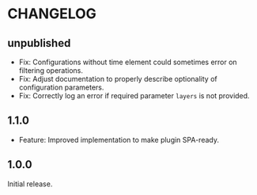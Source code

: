 # CHANGELOG

## unpublished

- Fix: Configurations without time element could sometimes error on filtering operations.
- Fix: Adjust documentation to properly describe optionality of configuration parameters.
- Fix: Correctly log an error if required parameter `layers` is not provided.

## 1.1.0

- Feature: Improved implementation to make plugin SPA-ready.

## 1.0.0

Initial release.
